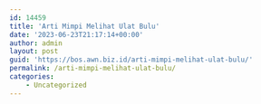 ```yaml
---
id: 14459
title: 'Arti Mimpi Melihat Ulat Bulu'
date: '2023-06-23T21:17:14+00:00'
author: admin
layout: post
guid: 'https://bos.awn.biz.id/arti-mimpi-melihat-ulat-bulu/'
permalink: /arti-mimpi-melihat-ulat-bulu/
categories:
    - Uncategorized
---
```


